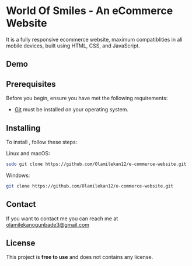# World Of Smiles - An eCommerce Website



 It is a fully responsive ecommerce website, maximum compatiblities in all mobile devices, built using HTML, CSS, and JavaScript.

## Demo


## Prerequisites

Before you begin, ensure you have met the following requirements:

* [Git](https://git-scm.com/downloads "Download Git") must be installed on your operating system.

## Installing 

To install , follow these steps:

Linux and macOS:

```bash
sudo git clone https://github.com/Olamilekan12/e-commerce-website.git
```

Windows:

```bash
git clone https://github.com/Olamilekan12/e-commerce-website.git
```

## Contact

If you want to contact me you can reach me at olamilekanogunbade3@gmail.com

## License

This project is **free to use** and does not contains any license.
